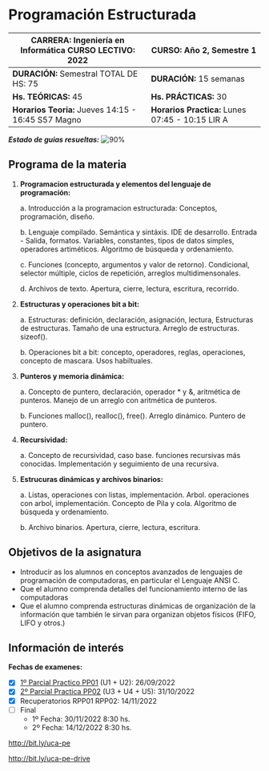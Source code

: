 # Programación Estructurada

| **CARRERA:** Ingeniería en Informática CURSO LECTIVO: 2022      | **CURSO:** Año 2, Semestre 1|
| ----------- | ----------- |
| **DURACIÓN:** Semestral TOTAL DE HS: 75      | **DURACIÓN:** 15 semanas       |
| **Hs. TEÓRICAS:** 45   | **Hs. PRÁCTICAS:** 30        |
| **Horarios Teoria:** Jueves 14:15 - 16:45 S57 Magno | **Horarios Practica:** Lunes 07:45 - 10:15 LIR A |

***Estado de guias resueltas:***
![90%](https://progress-bar.dev/90/?width=250)

## Programa de la materia

1. **Programacion estructurada y elementos del lenguaje de programación:** 

    a. Introducción a la programacion estructurada: Conceptos, programación, diseño.

    b. Lenguaje compilado. Semántica y sintáxis. IDE de desarrollo. Entrada - Salida, formatos. Variables, constantes, tipos de datos simples, operadores artiméticos. Algoritmo de búsqueda y ordenamiento.

    c. Funciones (concepto, argumentos y valor de retorno). Condicional, selector múltiple, ciclos de repetición, arreglos multidimensonales.

    d. Archivos de texto. Apertura, cierre, lectura, escritura, recorrido.

2. **Estructuras y operaciones bit a bit:**

    a. Estructuras: definición, declaración, asignación, lectura, Estructuras de estructuras. Tamaño de una estructura. Arreglo de estructuras. sizeof().

    b. Operaciones bit a bit: concepto, operadores, reglas, operaciones, concepto de mascara. Usos habiltuales.

3. **Punteros y memoria dinámica:**

    a. Concepto de puntero, declaración, operador * y &, aritmética de punteros. Manejo de un arreglo con aritmética de punteros.

    b. Funciones malloc(), realloc(), free(). Arreglo dinámico. Puntero de puntero.

4. **Recursividad:**

    a. Concepto de recursividad, caso base. funciones recursivas más conocidas. Implementación y seguimiento de una recursiva.

5. **Estrucuras dinámicas y archivos binarios:**

    a. Listas, operaciones con listas, implementación. Arbol. operaciones con arbol, implementación. Concepto de Pila y cola. Algoritmo de búsqueda y ordenamiento.

    b. Archivo binarios. Apertura, cierre, lectura, escritura.

## Objetivos de la asignatura
* Introducir as los alumnos en conceptos avanzados de lenguajes de programación de
computadoras, en particular el Lenguaje ANSI C.
* Que el alumno comprenda detalles del funcionamiento interno de las computadoras
* Que el alumno comprenda estructuras dinámicas de organización de la información que
también le sirvan para organizan objetos físicos (FIFO, LIFO y otros.)
## Información de interés

**Fechas de examenes:**

- [x] [1º Parcial Practico PP01](https://github.com/tomipro/progra-estructurada/tree/main/parcial-01)  (U1 + U2): 26/09/2022
- [x] [2º Parcial Practica PP02](https://github.com/tomipro/progra-estructurada/tree/main/parcial-02) (U3 + U4 + U5): 31/10/2022
- [x] Recuperatorios RPP01 RPP02: 14/11/2022
- [ ] Final 
  - 1º Fecha: 30/11/2022 8:30 hs.
  - 2º Fecha: 14/12/2022 8:30 hs.

http://bit.ly/uca-pe

http://bit.ly/uca-pe-drive

